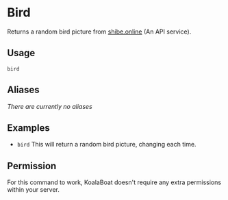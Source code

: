 # Bird
Returns a random bird picture from [shibe.online](https://shibe.online) (An API service).

## Usage
`bird`

## Aliases
*There are currently no aliases*

## Examples
- `bird` This will return a random bird picture, changing each time.

## Permission
For this command to work, KoalaBoat doesn't require any extra permissions within your server.
